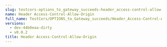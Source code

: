 ```yaml
---
slug: testcors-options_to_gateway_succeeds-header_access-control-allow-origin
name: Header Access-Control-Allow-Origin
full_name: TestCors/OPTIONS_to_Gateway_succeeds/Header_Access-Control-Allow-Origin
versions:
  - dev-44b0eaa-dirty
  - v0.0.2
title: Header Access-Control-Allow-Origin
---
```


